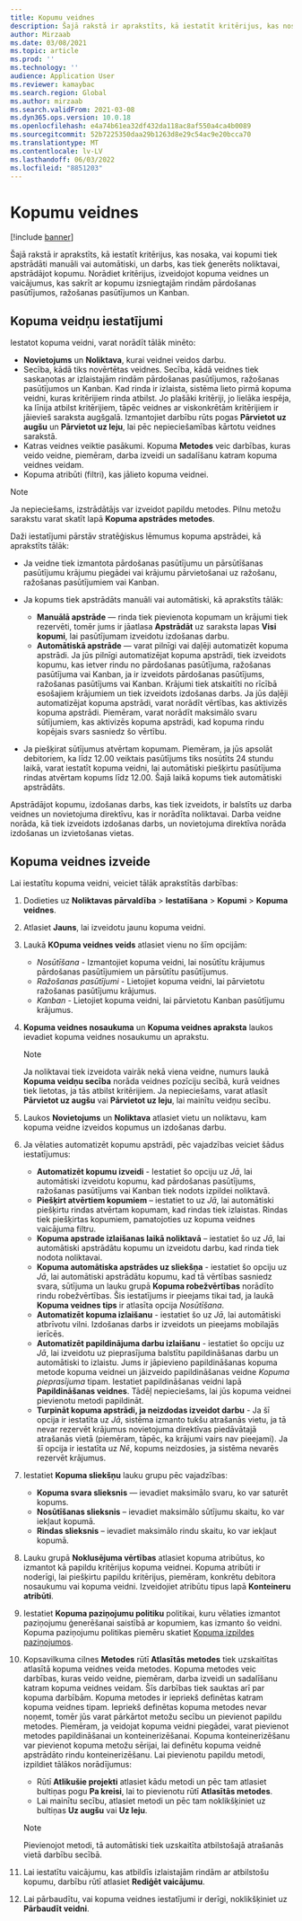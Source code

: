 ```yaml
---
title: Kopumu veidnes
description: Šajā rakstā ir aprakstīts, kā iestatīt kritērijus, kas nosaka, vai kopumi tiek apstrādāti manuāli vai automātiski, un darbs, kas tiek ģenerēts noliktavai, apstrādājot kopumu.
author: Mirzaab
ms.date: 03/08/2021
ms.topic: article
ms.prod: ''
ms.technology: ''
audience: Application User
ms.reviewer: kamaybac
ms.search.region: Global
ms.author: mirzaab
ms.search.validFrom: 2021-03-08
ms.dyn365.ops.version: 10.0.18
ms.openlocfilehash: e4a74b61ea32df432da118ac8af550a4ca4b0089
ms.sourcegitcommit: 52b7225350daa29b1263d8e29c54ac9e20bcca70
ms.translationtype: MT
ms.contentlocale: lv-LV
ms.lasthandoff: 06/03/2022
ms.locfileid: "8851203"
---
```

# <a name="wave-templates"></a>Kopumu veidnes

[!include [banner](../includes/banner.md)]

Šajā rakstā ir aprakstīts, kā iestatīt kritērijus, kas nosaka, vai kopumi tiek apstrādāti manuāli vai automātiski, un darbs, kas tiek ģenerēts noliktavai, apstrādājot kopumu. Norādiet kritērijus, izveidojot kopuma veidnes un vaicājumus, kas sakrīt ar kopumu izsniegtajām rindām pārdošanas pasūtījumos, ražošanas pasūtījumos un Kanban.

## <a name="settings-for-wave-templates"></a>Kopuma veidņu iestatījumi

Iestatot kopuma veidni, varat norādīt tālāk minēto:

- **Novietojums** un **Noliktava**, kurai veidnei veidos darbu.
- Secība, kādā tiks novērtētas veidnes. Secība, kādā veidnes tiek saskaņotas ar izlaistajām rindām pārdošanas pasūtījumos, ražošanas pasūtījumos un Kanban. Kad rinda ir izlaista, sistēma lieto pirmā kopuma veidni, kuras kritērijiem rinda atbilst. Jo plašāki kritēriji, jo lielāka iespēja, ka līnija atbilst kritērijiem, tāpēc veidnes ar viskonkrētām kritērijiem ir jāievieš saraksta augšgalā. Izmantojiet darbību rūts pogas **Pārvietot uz augšu** un **Pārvietot uz leju**, lai pēc nepieciešamības kārtotu veidnes sarakstā.
- Katras veidnes veiktie pasākumi. Kopuma **Metodes** veic darbības, kuras veido veidne, piemēram, darba izveidi un sadalīšanu katram kopuma veidnes veidam.
- Kopuma atribūti (filtri), kas jālieto kopuma veidnei.

> [!NOTE]
> Ja nepieciešams, izstrādātājs var izveidot papildu metodes. Pilnu metožu sarakstu varat skatīt lapā **Kopuma apstrādes metodes**.

Daži iestatījumi pārstāv stratēģiskus lēmumus kopuma apstrādei, kā aprakstīts tālāk:

- Ja veidne tiek izmantota pārdošanas pasūtījumu un pārsūtīšanas pasūtījumu krājumu piegādei vai krājumu pārvietošanai uz ražošanu, ražošanas pasūtījumiem vai Kanban.
- Ja kopums tiek apstrādāts manuāli vai automātiski, kā aprakstīts tālāk:

  - **Manuālā apstrāde** — rinda tiek pievienota kopumam un krājumi tiek rezervēti, tomēr jums ir jāatlasa **Apstrādāt** uz saraksta lapas **Visi kopumi**, lai pasūtījumam izveidotu izdošanas darbu.
  - **Automātiskā apstrāde** — varat pilnīgi vai daļēji automatizēt kopuma apstrādi. Ja jūs pilnīgi automatizējat kopuma apstrādi, tiek izveidots kopumu, kas ietver rindu no pārdošanas pasūtījuma, ražošanas pasūtījuma vai Kanban, ja ir izveidots pārdošanas pasūtījums, ražošanas pasūtījums vai Kanban. Krājumi tiek atskaitīti no rīcībā esošajiem krājumiem un tiek izveidots izdošanas darbs. Ja jūs daļēji automatizējat kopuma apstrādi, varat norādīt vērtības, kas aktivizēs kopuma apstrādi. Piemēram, varat norādīt maksimālo svaru sūtījumiem, kas aktivizēs kopuma apstrādi, kad kopuma rindu kopējais svars sasniedz šo vērtību.

- Ja piešķirat sūtījumus atvērtam kopumam. Piemēram, ja jūs apsolāt debitoriem, ka līdz 12.00 veiktais pasūtījums tiks nosūtīts 24 stundu laikā, varat iestatīt kopuma veidni, lai automātiski piešķirtu pasūtījuma rindas atvērtam kopums līdz 12.00. Šajā laikā kopums tiek automātiski apstrādāts.

Apstrādājot kopumu, izdošanas darbs, kas tiek izveidots, ir balstīts uz darba veidnes un novietojuma direktīvu, kas ir norādīta noliktavai. Darba veidne norāda, kā tiek izveidots izdošanas darbs, un novietojuma direktīva norāda izdošanas un izvietošanas vietas.

## <a name="create-a-wave-template"></a>Kopuma veidnes izveide

Lai iestatītu kopuma veidni, veiciet tālāk aprakstītās darbības:

1. Dodieties uz **Noliktavas pārvaldība** \> **Iestatīšana** \> **Kopumi** \> **Kopuma veidnes**.
1. Atlasiet **Jauns**, lai izveidotu jaunu kopuma veidni.
1. Laukā **KOpuma veidnes veids** atlasiet vienu no šīm opcijām:

    - *Nosūtīšana* - Izmantojiet kopuma veidni, lai nosūtītu krājumus pārdošanas pasūtījumiem un pārsūtītu pasūtījumus.
    - *Ražošanas pasūtījumi* - Lietojiet kopuma veidni, lai pārvietotu ražošanas pasūtījumu krājumus.
    - *Kanban* - Lietojiet kopuma veidni, lai pārvietotu Kanban pasūtījumu krājumus.

1. **Kopuma veidnes nosaukuma** un **Kopuma veidnes apraksta** laukos ievadiet kopuma veidnes nosaukumu un aprakstu.

    > [!NOTE]
    > Ja noliktavai tiek izveidota vairāk nekā viena veidne, numurs laukā **Kopuma veidņu secība** norāda veidnes pozīciju secībā, kurā veidnes tiek lietotas, ja tās atbilst kritērijiem. Ja nepieciešams, varat atlasīt **Pārvietot uz augšu** vai **Pārvietot uz leju**, lai mainītu veidņu secību.

1. Laukos **Novietojums** un **Noliktava** atlasiet vietu un noliktavu, kam kopuma veidne izveidos kopumus un izdošanas darbu.
1. Ja vēlaties automatizēt kopumu apstrādi, pēc vajadzības veiciet šādus iestatījumus:

    - **Automatizēt kopumu izveidi** - Iestatiet šo opciju uz *Jā*, lai automātiski izveidotu kopumu, kad pārdošanas pasūtījums, ražošanas pasūtījums vai Kanban tiek nodots izpildei noliktavā.
    - **Piešķirt atvērtiem kopumiem** – iestatiet to uz *Jā*, lai automātiski piešķirtu rindas atvērtam kopumam, kad rindas tiek izlaistas. Rindas tiek piešķirtas kopumiem, pamatojoties uz kopuma veidnes vaicājuma filtru.
    - **Kopuma apstrade izlaišanas laikā noliktavā** – iestatiet šo uz *Jā*, lai automātiski apstrādātu kopumu un izveidotu darbu, kad rinda tiek nodota noliktavai.
    - **Kopuma automātiska apstrādes uz sliekšņa** - iestatiet šo opciju uz *Jā*, lai automātiski apstrādātu kopumu, kad tā vērtības sasniedz svara, sūtījuma un lauku grupā **Kopuma robežvērtības** norādīto rindu robežvērtības. Šis iestatījums ir pieejams tikai tad, ja laukā **Kopuma veidnes tips** ir atlasīta opcija *Nosūtīšana*.
    - **Automatizēt kopuma izlaišanu** - iestatiet šo uz *Jā*, lai automātiski atbrīvotu vilni. Izdošanas darbs ir izveidots un pieejams mobilajās ierīcēs.
    - **Automatizēt papildinājuma darbu izlaišanu** - iestatiet šo opciju uz *Jā*, lai izveidotu uz pieprasījuma balstītu papildināšanas darbu un automātiski to izlaistu. Jums ir jāpievieno papildināšanas kopuma metode kopuma veidnei un jāizveido papildināšanas veidne *Kopuma pieprasījuma* tipam. Iestatiet papildināšanas veidni lapā **Papildināšanas veidnes**. Tādēļ nepieciešams, lai jūs kopuma veidnei pievienotu metodi papildināt.
    - **Turpināt kopuma apstrādi, ja neizdodas izveidot darbu** - Ja šī opcija ir iestatīta uz *Jā*, sistēma izmanto tukšu atrašanās vietu, ja tā nevar rezervēt krājumus novietojuma direktīvas piedāvātajā atrašanās vietā (piemēram, tāpēc, ka krājumi vairs nav pieejami). Ja šī opcija ir iestatīta uz *Nē*, kopums neizdosies, ja sistēma nevarēs rezervēt krājumus.

1. Iestatiet **Kopuma sliekšņu** lauku grupu pēc vajadzības:
    - **Kopuma svara slieksnis** — ievadiet maksimālo svaru, ko var saturēt kopums.
    - **Nosūtīšanas slieksnis** – ievadiet maksimālo sūtījumu skaitu, ko var iekļaut kopumā.
    - **Rindas slieksnis** – ievadiet maksimālo rindu skaitu, ko var iekļaut kopumā.

1. Lauku grupā **Noklusējuma vērtības** atlasiet kopuma atribūtus, ko izmantot kā papildu kritērijus kopuma veidnei. Kopuma atribūti ir noderīgi, lai piešķirtu papildu kritērijus, piemēram, konkrētu debitora nosaukumu vai kopuma veidni. Izveidojiet atribūtu tipus lapā **Konteineru atribūti**. 

1. Iestatiet **Kopuma paziņojumu politiku** politikai, kuru vēlaties izmantot paziņojumu ģenerēšanai saistībā ar kopumiem, kas izmanto šo veidni. Kopuma paziņojumu politikas piemēru skatiet [Kopuma izpildes paziņojumos](wave-execution-notifications.md).

1. Kopsavilkuma cilnes **Metodes** rūtī **Atlasītās metodes** tiek uzskaitītas atlasītā kopuma veidnes veida metodes. Kopuma metodes veic darbības, kuras veido veidne, piemēram, darba izveidi un sadalīšanu katram kopuma veidnes veidam. Šīs darbības tiek sauktas arī par kopuma darbībām. Kopuma metodes ir iepriekš definētas katram kopuma veidnes tipam. Iepriekš definētas kopuma metodes nevar noņemt, tomēr jūs varat pārkārtot metožu secību un pievienot papildu metodes. Piemēram, ja veidojat kopuma veidni piegādei, varat pievienot metodes papildināšanai un konteinerizēšanai. Kopuma konteinerizēšanu var pievienot kopuma metožu sērijai, lai definētu kopuma veidnē apstrādāto rindu konteinerizēšanu. Lai pievienotu papildu metodi, izpildiet tālākos norādījumus:

    - Rūtī **Atlikušie projekti** atlasiet kādu metodi un pēc tam atlasiet bultiņas pogu **Pa kreisi**, lai to pievienotu rūtī **Atlasītās metodes**.
    - Lai mainītu secību, atlasiet metodi un pēc tam noklikšķiniet uz bultiņas **Uz augšu** vai **Uz leju**.

    > [!NOTE]
    > Pievienojot metodi, tā automātiski tiek uzskaitīta atbilstošajā atrašanās vietā darbību secībā.

1. Lai iestatītu vaicājumu, kas atbildīs izlaistajām rindām ar atbilstošu kopumu, darbību rūtī atlasiet **Rediģēt vaicājumu**.
1. Lai pārbaudītu, vai kopuma veidnes iestatījumi ir derīgi, noklikšķiniet uz **Pārbaudīt veidni**.
